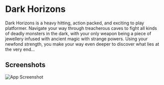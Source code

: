 # Dark Horizons

Dark Horizons is a heavy hitting, action packed, and exciting to play platformer. Navigate your way through treacherous caves to fight all kinds of deadly monsters in the dark, with your only weapon being a piece of jewellery infused with ancient magic with strange powers. Using your newfond strength, you make your way even deeper to discover what lies at the very end...

## Screenshots

![App Screenshot](https://i.imgur.com/EVn4Lue.png)
